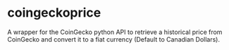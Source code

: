 # coingeckoprice

A wrapper for the CoinGecko python API to retrieve a historical price from CoinGecko and convert it to a fiat currency (Default to Canadian Dollars).

